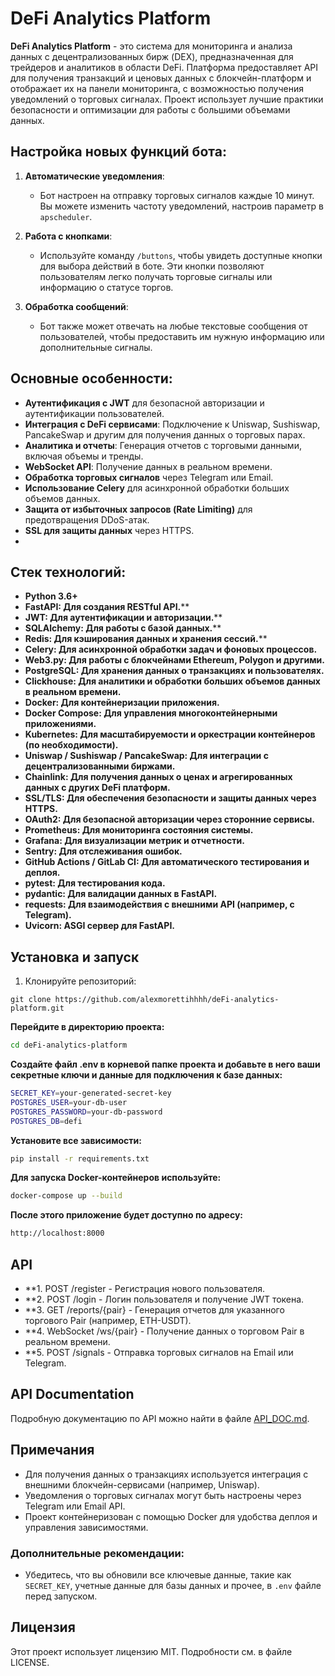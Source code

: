 # DeFi Analytics Platform

**DeFi Analytics Platform** - это система для мониторинга и анализа данных с децентрализованных бирж (DEX), предназначенная для трейдеров и аналитиков в области DeFi. Платформа предоставляет API для получения транзакций и ценовых данных с блокчейн-платформ и отображает их на панели мониторинга, с возможностью получения уведомлений о торговых сигналах. Проект использует лучшие практики безопасности и оптимизации для работы с большими объемами данных.

## Настройка новых функций бота:

1. **Автоматические уведомления**:
   - Бот настроен на отправку торговых сигналов каждые 10 минут. Вы можете изменить частоту уведомлений, настроив параметр в `apscheduler`.

2. **Работа с кнопками**:
   - Используйте команду `/buttons`, чтобы увидеть доступные кнопки для выбора действий в боте. Эти кнопки позволяют пользователям легко получать торговые сигналы или информацию о статусе торгов.

3. **Обработка сообщений**:
   - Бот также может отвечать на любые текстовые сообщения от пользователей, чтобы предоставить им нужную информацию или дополнительные сигналы.


## Основные особенности:
- **Аутентификация с JWT** для безопасной авторизации и аутентификации пользователей.
- **Интеграция с DeFi сервисами**: Подключение к Uniswap, Sushiswap, PancakeSwap и другим для получения данных о торговых парах.
- **Аналитика и отчеты**: Генерация отчетов с торговыми данными, включая объемы и тренды.
- **WebSocket API**: Получение данных в реальном времени.
- **Обработка торговых сигналов** через Telegram или Email.
- **Использование Celery** для асинхронной обработки больших объемов данных.
- **Защита от избыточных запросов (Rate Limiting)** для предотвращения DDoS-атак.
- **SSL для защиты данных** через HTTPS.
- 
## Стек технологий:
- **Python 3.6+**
- **FastAPI: Для создания RESTful API.****
- **JWT: Для аутентификации и авторизации.****
- **SQLAlchemy: Для работы с базой данных.****
- **Redis: Для кэширования данных и хранения сессий.****
- **Celery: Для асинхронной обработки задач и фоновых процессов.**
- **Web3.py: Для работы с блокчейнами Ethereum, Polygon и другими.**
- **PostgreSQL: Для хранения данных о транзакциях и пользователях.**
- **Clickhouse: Для аналитики и обработки больших объемов данных в реальном времени.**
- **Docker: Для контейнеризации приложения.**
- **Docker Compose: Для управления многоконтейнерными приложениями.**
- **Kubernetes: Для масштабируемости и оркестрации контейнеров (по необходимости).**
- **Uniswap / Sushiswap / PancakeSwap: Для интеграции с децентрализованными биржами.**
- **Chainlink: Для получения данных о ценах и агрегированных данных с других DeFi платформ.**
- **SSL/TLS: Для обеспечения безопасности и защиты данных через HTTPS.**
- **OAuth2: Для безопасной авторизации через сторонние сервисы.**
- **Prometheus: Для мониторинга состояния системы.**
- **Grafana: Для визуализации метрик и отчетности.**
- **Sentry: Для отслеживания ошибок.**
- **GitHub Actions / GitLab CI: Для автоматического тестирования и деплоя.**
- **pytest: Для тестирования кода.**
- **pydantic: Для валидации данных в FastAPI.**
- **requests: Для взаимодействия с внешними API (например, с Telegram).**
- **Uvicorn: ASGI сервер для FastAPI.**

## Установка и запуск

1. Клонируйте репозиторий:
 ```
git clone https://github.com/alexmorettihhhh/deFi-analytics-platform.git
 ```

**Перейдите в директорию проекта:**
 ```bash
cd deFi-analytics-platform
 ```

**Создайте файл .env в корневой папке проекта и добавьте в него ваши секретные ключи и данные для подключения к базе данных:**
```bash
SECRET_KEY=your-generated-secret-key
POSTGRES_USER=your-db-user
POSTGRES_PASSWORD=your-db-password
POSTGRES_DB=defi
 ```

**Установите все зависимости:**
 ```bash
pip install -r requirements.txt
 ```
**Для запуска Docker-контейнеров используйте:**
 ```bash
docker-compose up --build
 ```
**После этого приложение будет доступно по адресу:**
 ```bash
http://localhost:8000
 ```

##  API
- **1. POST /register - Регистрация нового пользователя.
- **2. POST /login - Логин пользователя и получение JWT токена.
- **3. GET /reports/{pair} - Генерация отчетов для указанного торгового Pair (например, ETH-USDT).
- **4. WebSocket /ws/{pair} - Получение данных о торговом Pair в реальном времени.
- **5. POST /signals - Отправка торговых сигналов на Email или Telegram.

## API Documentation
Подробную документацию по API можно найти в файле [API_DOC.md](./API_DOC.md).


## Примечания
- Для получения данных о транзакциях используется интеграция с внешними блокчейн-сервисами (например, Uniswap).
- Уведомления о торговых сигналах могут быть настроены через Telegram или Email API.
- Проект контейнеризован с помощью Docker для удобства деплоя и управления зависимостями.


### Дополнительные рекомендации:
- Убедитесь, что вы обновили все ключевые данные, такие как `SECRET_KEY`, учетные данные для базы данных и прочее, в `.env` файле перед запуском.

## Лицензия
Этот проект использует лицензию MIT. Подробности см. в файле LICENSE.

